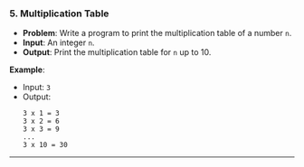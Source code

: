 
### 5. **Multiplication Table**
- **Problem**: Write a program to print the multiplication table of a number `n`.
- **Input**: An integer `n`.
- **Output**: Print the multiplication table for `n` up to 10.

**Example**:
- Input: `3`
- Output:
  ```
  3 x 1 = 3
  3 x 2 = 6
  3 x 3 = 9
  ...
  3 x 10 = 30
  ```

---

